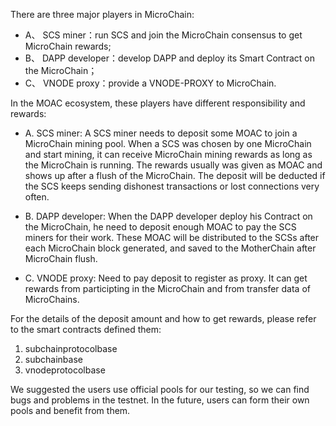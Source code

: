 There are three major players in MicroChain:

* A、  SCS miner：run SCS and join the MicroChain consensus to get MicroChain rewards;
* B、  DAPP developer：develop DAPP and deploy its Smart Contract on the MicroChain；
* C、  VNODE proxy：provide a VNODE-PROXY to MicroChain.

In the MOAC ecosystem, these players have different responsibility and rewards:

* A. SCS miner: A SCS miner needs to deposit some MOAC to join a MicroChain mining pool. When a SCS was chosen by one MicroChain and start mining, it can receive MicroChain mining rewards as long as the MicroChain is running. The rewards usually was given as MOAC and shows up after a flush of the MicroChain. The deposit  will be deducted if the SCS keeps sending dishonest transactions or lost connections very often.

* B. DAPP developer: When the DAPP developer deploy his Contract on the MicroChain, he need to deposit enough MOAC to pay the SCS miners for their work. These MOAC will be distributed to the SCSs after each MicroChain block generated, and saved to the MotherChain after MicroChain flush.
 
* C. VNODE proxy: Need to pay deposit to register as proxy. It can get rewards from participting in the MicroChain and from transfer data of MicroChains. 

For the details of the deposit amount and how to get rewards, please refer to the smart contracts defined them:

1. subchainprotocolbase
2. subchainbase
3. vnodeprotocolbase

We suggested the users use official pools for our testing, so we can find bugs and problems in the testnet. 
In the future, users can form their own pools and benefit from them.
